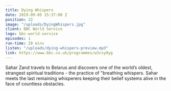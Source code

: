 ```yaml
---
title: Dying Whispers
date: 2019-09-05 15:37:00 Z
position: 22
image: "/uploads/DyingWhispers.jpg"
client: BBC World Service
logo: bbc-world-service
episodes: 1
run-time: 28 mins
listen: "/uploads/dying-whispers-preview.mp3"
link: https://www.bbc.co.uk/programmes/w3csy0yg
---
```


Sahar Zand travels to Belarus and discovers one of the world’s oldest, strangest spiritual traditions - the practice of "breathing whispers. Sahar meets the last remaining whisperers keeping their belief systems alive in the face of countless obstacles.